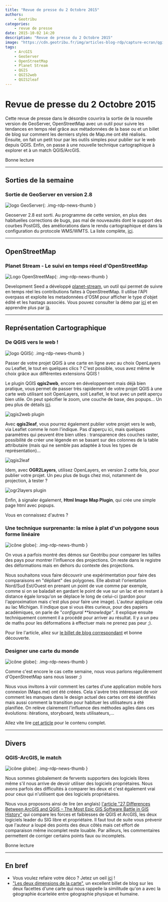 ```yaml
---
title: "Revue de presse du 2 Octobre 2015"
authors:
    - Geotribu
categories:
    - revue de presse
date: 2015-10-02 14:20
description: "Revue de presse du 2 Octobre 2015"
image: "https://cdn.geotribu.fr/img/articles-blog-rdp/capture-ecran/qgis2web_plugin.png"
tags:
    - ArcGIS
    - GeoServer
    - OpenStreetMap
    - Planet Stream
    - QGIS
    - QGIS2web
    - QGIS2leaf
---
```


# Revue de presse du 2 Octobre 2015

Cette revue de presse dans le désordre couvrira la sortie de la nouvelle version de GeoServer, OpenStreetMap avec un outil pour suivre les tendances en temps réel grâce aux métadonnées de la base ou et un billet de blog sur comment les derniers styles de Map.me ont été réalisés. Ensuite, on fait un petit tour par les outils simples pour publier sur le web depuis QGIS. Enfin, on passe à une nouvelle technique cartographique à explorer et à un match QGIS/ArcGIS.

Bonne lecture

----

## Sorties de la semaine

### Sortie de GeoServer en version 2.8

![logo GeoServer](https://cdn.geotribu.fr/img/logos-icones/logiciels_librairies/geoserver.png "logo GeoServer"){: .img-rdp-news-thumb }

Geoserver 2.8 est sorti. Au programme de cette version, en plus des habituelles corrections de bugs, pas mal de nouveautés dont le support des courbes PostGIS, des améliorations dans le rendu cartographique et dans la configuration du protocole WMS/WMTS. La liste complète, [ici](http://blog.geoserver.org/2015/09/30/geoserver-2-8-0-released/).

----

## OpenStreetMap

### Planet Stream - Le suivi en temps réeel d'OpenStreetMap

![Logo OpenStreetMap](https://cdn.geotribu.fr/img/logos-icones/OpenStreetMap/Openstreetmap.png "logo OpenStreetMap"){: .img-rdp-news-thumb }

Development Seed a développé [planet-stream](https://github.com/developmentseed/planet-stream), un outil qui permet de suivre en temps réel les contributions faites à OpenStreetMap. Il utilise l'API overpass et exploite les metadonnées d'OSM pour afficher le type d'objet édité et les hastags associés. Vous pouvez consulter la démo par [ici](https://hashtags.developmentseed.org/) et en apprendre plus par [là](https://developmentseed.org/blog/2015/09/28/whats-trending-osm/).

----

## Représentation Cartographique

### De QGIS vers le web !

![logo QGIS](https://cdn.geotribu.fr/img/logos-icones/logiciels_librairies/qgis.png "logo QGIS"){: .img-rdp-news-thumb }

Passer de votre projet QGIS à une carte en ligne avec au choix OpenLayers ou Leaflet, le tout en quelques clics ? C'est possible, vous avez même le choix grâce aux différentes extensions QGIS !

Le plugin QGIS **qgis2web**, encore en développement mais déjà bien pratique, vous permet de passer très rapidement de votre projet QGIS à une carte web utilisant soit OpenLayers, soit Leaflet, le tout avec un petit aperçu bien utile. On peut spécifier le zoom, une couche de base, des popups... Un peu plus de détails [ici](http://anitagraser.com/2015/10/01/quick-webmaps-with-qgis2web/).

![qgis2web plugin](https://cdn.geotribu.fr/img/articles-blog-rdp/capture-ecran/qgis2web_plugin.png)

Avec **qgis2leaf**, vous pourrez également publier votre projet vers le web, via Leaflet comme le nom l'indique. Pas d'aperçu ici, mais quelques paramètres qui peuvent être bien utiles : transparence des couches raster, possibilité de créer une légende en se basant sur des colonnes de la table attributaire (mais qui ne semble pas adaptée à tous les types de représentation)...

![qgis2leaf](https://cdn.geotribu.fr/img/articles-blog-rdp/capture-ecran/qgis2leaf.png)

Idem, avec **OGR2Layers**, utilisez OpenLayers, en version 2 cette fois, pour publier votre projet. Un peu plus de bugs chez moi, notamment de projection, à tester ?

![ogr2layers plugin](https://cdn.geotribu.fr/img/articles-blog-rdp/capture-ecran/ogr2layers.png)

Enfin, à signaler également, **Html Image Map Plugin**, qui crée une simple page html avec popups.

Vous en connaissez d'autres ?

### Une technique surprenante: la mise à plat d'un polygone sous forme linéaire

![icône globe](https://cdn.geotribu.fr/img/internal/icons-rdp-news/world.png "icône globe"){: .img-rdp-news-thumb }

On vous a parfois montré des démos sur Geotribu pour comparer les tailles des pays pour montrer l'influence des projections. On reste dans le registre des déformations mais en dehors du contexte des projections.

Nous souhaitons vous faire découvrir une expérimentation pour faire des comparaisons en "dépliant" des polygones. Elle abstrait l'orientation Nord/Sud Est/Ouest en prenant un point de vue comme par exemple, comme si on se baladait en gardant le point de vue sur un lac et en restant à distance égale lorsqu'on se déplace le long de celui-ci (pardon pour l'approximation mais c'est plus pour faire une image). L'auteur applique cela au lac Michigan. Il indique que si vous êtes curieux, pour des papiers académiques, on parle de "*configural **knowledge"*. Il explique ensuite techniquement comment il a procédé pour arriver au résultat. Il y a un peu de maths pour les déformations à effectuer mais ne prenez pas peur ;).  

Pour lire l'article, allez sur [le billet de blog correspondant](https://somethingaboutmaps.wordpress.com/2015/09/28/a-matter-of-perspective/) et bonne découverte.  

### Designer une carte du monde

![icône globe](https://cdn.geotribu.fr/img/internal/icons-rdp-news/world.png "icône globe"){: .img-rdp-news-thumb }

Comme c'est encore le cas cette semaine, nous vous parlons régulièrement d'OpenStreetMap sans nous lasser ;)

Nous vous invitons à voir comment les cartes d'une application mobile hors connexion (Maps.me) ont été créées. Cela s'avère très intéressant de voir comment les manques dans le design actuel des cartes ont été identifiés mais aussi comment la transition pour habituer les utilisateurs a été planifiée. On relève clairement l'influence des méthodes agiles dans ces évolutions: itérations, storyboard, tests utilisateurs,...

Allez vite lire [cet article](https://medium.com/@Urbica.co/world-map-design-1a9711783333) pour le contenu complet.

----

## Divers

### QGIS-ArcGIS, le match

![icône globe](https://cdn.geotribu.fr/img/internal/icons-rdp-news/world.png "icône globe"){: .img-rdp-news-thumb }

Nous sommes globalement de fervents supporters des logiciels libres même s'il nous arrive de devoir utiliser des logiciels propriétaires. Nous avons parfois des difficultés à comparer les deux et c'est également vrai pour ceux qui n'utilisent que des logiciels propriétaires.

Nous vous proposons ainsi de lire (en anglais) [l'article "27 Differences Between ArcGIS and QGIS – The Most Epic GIS Software Battle in GIS History"](http://gisgeography.com/qgis-arcgis-differences/) qui compare les forces et faiblesses de QGIS et ArcGIS, les deux logiciels leader du SIG libre et propriétaire. Il faut tout de suite vous prévenir que l'auteur a loupé des points des deux côtés mais cet effort de comparaison même incomplet reste louable. Par ailleurs, les commentaires permettent de corriger certains points faux ou incomplets.

Bonne lecture

----

## En bref

- Vous voulez refaire votre déco ? Jetez un oeil [ici](http://osgeo.nl/2015/09/open-geodata-op-groot-formaat/) !
- ["Les deux dimensions de la carte"](https://neocarto.hypotheses.org/1848), un excellent billet de blog sur les deux facettes d'une carte qui nous rappelle la similitude qu'on a avec la géographie écartelée entre géographie physique et humaine.
